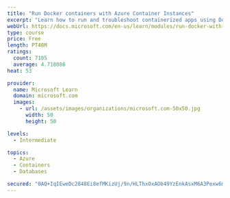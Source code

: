 ```yaml
---
title: "Run Docker containers with Azure Container Instances"
excerpt: "Learn how to run and troubleshoot containerized apps using Docker containers with Azure Container Instances."
webUrl: https://docs.microsoft.com/en-us/learn/modules/run-docker-with-azure-container-instances/
type: course
price: Free
length: PT48M
ratings:
  count: 7105
  average: 4.718086
heat: 53

provider:
  name: Microsoft Learn
  domain: microsoft.com
  images:
    - url: /assets/images/organizations/microsoft.com-50x50.jpg
      width: 50
      height: 50

levels:
  - Intermediate

topics:
  - Azure
  - Containers
  - Databases

secured: "0AQ+IqIEweDc2848Ei8efMKizUj/9n/HLThxOxAOb49YzEnkAsxM6A3Pexw6mskdfRmYAedUMbgF92lAwc/j0bdqdyTlHEgaaX4qRyI+BGyci9kUQK+3v/EOn/TNEoCc3zDE/VpmgALh6Rk8mFwV/cwSupITLIHudpySoq04OCK6PmD5IjFdFUBBLzV27i3S/mRQOM6N5FXf4H94oiL2vnWWoEReOhdPRS4s4WHGNkF0BVFhqrt7D1j+a1Jl9b+65fF/cm9PpEe0x/vfdePHDuemisfO9coUTcDywfA/4fVAPeRTQI1GXvS0wBMmtAlSaL+KtPmzPVL9QTSgweRu4EGedHBva0ZnRAEevn/m3oCirLNLMZ00ISpjrXPijLYbvxroZIG0J8NeGz7EJNgDXfxIp2u0zGgULrf/QuInauc=;srhQxtp9fc7IXGMvB2N1+g=="
---
```


